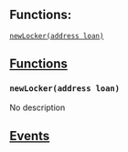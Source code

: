 

## Functions:
[`newLocker(address loan)`](#DebtLockerFactory-newLocker-address-)


## <u>Functions</u>

### `newLocker(address loan)`
No description

## <u>Events</u>
